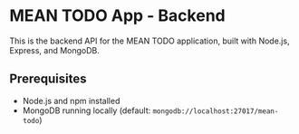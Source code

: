 # MEAN TODO App - Backend

This is the backend API for the MEAN TODO application, built with Node.js, Express, and MongoDB.

## Prerequisites

- Node.js and npm installed
- MongoDB running locally (default: `mongodb://localhost:27017/mean-todo`)

